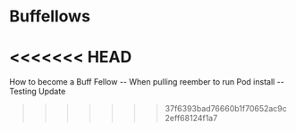 # Buffellows
<<<<<<< HEAD
=======
How to become a Buff Fellow
-- When pulling reember to run Pod install 
-- Testing Update

>>>>>>> 37f6393bad76660b1f70652ac9c2eff68124f1a7

